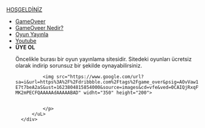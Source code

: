 
<html lang="tr">
<head>
    <meta charset="UTF-8">
    <meta http-equiv="X-UA-Compatible" content="IE=edge">
    <meta name="viewport" content="width=device-width, initial-scale=1.0">
    <title>ROCK REİS</title>
    <link rel="stylesheet" href="style.css">
</head>
<body>
  <div class="container">
      <div class="navbar">
          <div class="logo">
              <a href="#">HOŞGELDİNİZ</a>
          </div>
          <uL>
              <li><a href="index" class="active">GameOveer</a></li>
              <li><a href="index4">GameOveer Nedir?</a></li>
              <li><a href="index3">Oyun Yayınla</a></li>
              <li><a href="index2">Youtube</a></li>
              <li><b href="index2">ÜYE OL</b></li>
              <p>
              Öncelikle burası bir oyun yayınlama sitesidir. Sitedeki oyunları ücretsiz olarak indirip sorunsuz bir şekilde oynayabilirsiniz.
              
              
              <img src="https://www.google.com/url?sa=i&url=https%3A%2F%2Fdribbble.com%2Ftags%2Fgame_over&psig=AOvVaw1qRO8UTj3jU-E7t7beA2aS&ust=1623804815854000&source=images&cd=vfe&ved=0CAIQjRxqFwoTCLDW-MK2mPECFQAAAAAdAAAAABAD" widht="350" height="200">
              
              
              </p>
          </uL>
      </div>
  </div>

</body>
</html>

